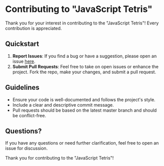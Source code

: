 # Contributing to "JavaScript Tetris"

Thank you for your interest in contributing to the "JavaScript Tetris"! Every contribution is appreciated.

## Quickstart

1. **Report Issues**: If you find a bug or have a suggestion, please open an issue [here](https://github.com/vontanne/javascript-tetris/issues).
2. **Submit Pull Requests**: Feel free to take on open issues or enhance the project. Fork the repo, make your changes, and submit a pull request.

## Guidelines

- Ensure your code is well-documented and follows the project's style.
- Include a clear and descriptive commit message.
- Pull requests should be based on the latest master branch and should be conflict-free.

## Questions?

If you have any questions or need further clarification, feel free to open an issue for discussion.

Thank you for contributing to the "JavaScript Tetris"!

